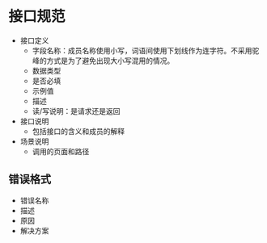 # 接口规范
* 接口定义
  * 字段名称：成员名称使用小写，词语间使用下划线作为连字符。不采用驼峰的方式是为了避免出现大小写混用的情况。
  * 数据类型
  * 是否必填
  * 示例值
  * 描述
  * 读/写说明：是请求还是返回
* 接口说明
  * 包括接口的含义和成员的解释
* 场景说明
  * 调用的页面和路径
## 错误格式
  * 错误名称
  * 描述
  * 原因
  * 解决方案